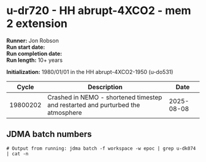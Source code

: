 # u-dr720 - HH abrupt-4XCO2 - mem 2 extension

**Runner:** Jon Robson  
**Run start date:**  
**Run completion date:**   
**Run length:** 10+ years  

**Initialization:** 1980/01/01 in the HH abrupt-4XCO2-1950 (u-do531)

| Cycle | Description | Date |
| --- | --- | --- |
| 19800202 | Crashed in NEMO - shortened timestep and restarted and purturbed the atmosphere | 2025-08-08 |


## JDMA batch numbers
```
# Output from running: jdma batch -f workspace -w epoc | grep u-dk074 | cat -n


```
